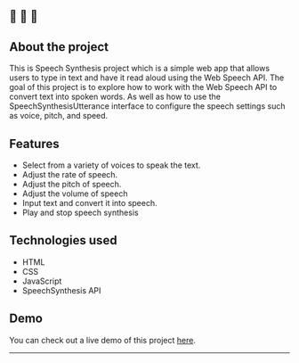 ## 🔔 🔔 🔔

## About the project

This is Speech Synthesis project which is a simple web app that allows users to type in text and have it read aloud using the Web Speech API. The goal of this project is to explore how to work with the Web Speech API to convert text into spoken words. As well as how to use the SpeechSynthesisUtterance interface to configure the speech settings such as voice, pitch, and speed.


## Features

- Select from a variety of voices to speak the text.
- Adjust the rate of speech.
- Adjust the pitch of speech.
- Adjust the volume of speech
- Input text and convert it into speech.
- Play and stop speech synthesis

## Technologies used

- HTML
- CSS
- JavaScript
- SpeechSynthesis API

## Demo

You can check out a live demo of this project [here](https://elenacoder.github.io/JavaScript30-Projects/project-23-speech-synthesis/).

---